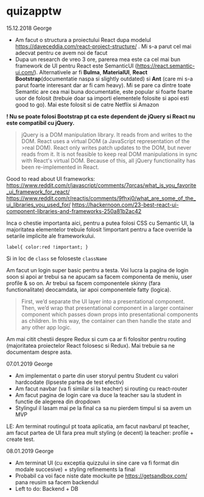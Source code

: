 # quizapptw

15.12.2018
George

* Am facut o structura a proiectului React dupa modelul https://daveceddia.com/react-project-structure/ . Mi s-a parut cel mai adecvat pentru ce avem noi de facut
* Dupa un research de vreo 3 ore, parerea mea este ca cel mai bun framework de UI pentru React este SemanticUI (https://react.semantic-ui.com/). Alternativele ar fi __Bulma__, __MaterialUI__, __React Bootstrap__(documentatie naspa si slightly outdated) si __Ant__ (care mi s-a parut foarte interesant dar ar fi cam heavy). Mi se pare ca dintre toate Semantic are cea mai buna documentatie, este popular si foarte foarte usor de folosit (trebuie doar sa importi elementele folosite si apoi esti good to go). Mai este folosit si de catre Netflix si Amazon

**! Nu se poate folosi Bootstrap pt ca este dependent de jQuery si React nu este compatibil cu jQuery.**
>jQuery is a DOM manipulation library. It reads from and writes to the DOM. React uses a virtual DOM (a JavaScript representation of the >real DOM). React only writes patch updates to the DOM, but never reads from it.
>It is not feasible to keep real DOM manipulations in sync with React's virtual DOM. Because of this, all jQuery functionality has been re-implemented in React.

Good to read about UI frameworks:
https://www.reddit.com/r/javascript/comments/7qrcas/what_is_you_favorite_ui_framework_for_react/
https://www.reddit.com/r/reactjs/comments/9fhxj0/what_are_some_of_the_ui_libraries_you_used_for/
https://hackernoon.com/23-best-react-ui-component-libraries-and-frameworks-250a81b2ac42

Inca o chestie importanta aici, pentru a putea folosi CSS cu Semantic UI, la majoritatea elementelor trebuie folosit !important pentru a face override la setarile implicite ale frameworkului.

`label{
    color:red !important;
}
`

Si in loc de `class` se foloseste `className`

Am facut un login super basic pentru a testa. Voi lucra la pagina de login soon si apoi ar trebui sa ne apucam sa facem componenta de meniu, user profile & so on. Ar trebui sa facem componentele skinny (fara functionalitate) deocamdata, iar apoi componentele fatty (logica). 
>First, we’d separate the UI layer into a presentational component. Then, we’d wrap that presentational component in a larger container component which passes down props into presentational components as children. In this way, the container can then handle the state and any other app logic.

Am mai citit chestii despre Redux si cum ca ar fi folositor pentru routing (majoritatea proiectelor React folosesc si Redux). Mai trebuie sa ne documentam despre asta.

07.01.2019 
George 

* Am implementat o parte din user storyul pentru Student cu valori hardcodate (lipseste partea de test efectiv) 
* Am facut navbar (va fi similar si la teacher) si routing cu react-router 
* Am facut pagina de login care va duce la teacher sau la student in functie de alegerea din dropdown 
* Stylingul il lasam mai pe la final ca sa nu pierdem timpul si sa avem un MVP

LE: Am terminat routingul pt toata aplicatia, am facut navbarul pt teacher, am facut partea de UI fara prea mult styling (e decent) la 
teacher: profile + create test.

08.01.2019
George

* Am terminat UI (cu exceptia quizzului in sine care va fi format din modale succesive) + styling refinements la final
* Probabil ca voi face niste date mockuite pe https://getsandbox.com/ pana reusim sa facem backendul
* Left to do: Backend + DB

